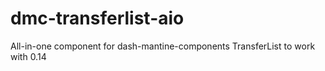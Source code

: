 # dmc-transferlist-aio
All-in-one component for dash-mantine-components TransferList to work with 0.14
